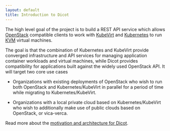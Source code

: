 ```yaml
---
layout: default
title: Introduction to Dicot
---
```


The high level goal of the project is to build a REST API service which allows
[OpenStack](https://openstack.org) compatible clients to work with
[KubeVirt](https://kubevirt.github.io) and [Kubernetes](https://kubernetes.io)
to run [KVM](https://www.linux-kvm.org) virtual machines.

The goal is that the combination of Kubernetes and KubeVirt provide converged
infrastructure and API services for managing application container workloads
and virtual machines, while Dicot provides compatibility for applications
built against the widely used OpenStack API. It will target two core use cases

* Organizations with existing deployments of OpenStack who wish to run both
  OpenStack and Kubernetes/KubeVirt in parallel for a period of time while
  migrating to Kubernetes/KubeVirt.

* Organizations with a local private cloud based on Kubernetes/KubeVirt who
  wish to additionally make use of public clouds based on OpenStack, or
  vica-verca.

Read more about the [motivation and architecture for Dicot](/about).

